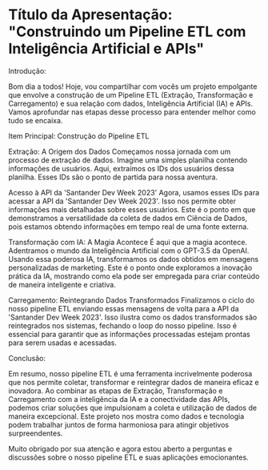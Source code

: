 
# Título da Apresentação: "Construindo um Pipeline ETL com Inteligência Artificial e APIs"

Introdução:

Bom dia a todos! Hoje, vou compartilhar com vocês um projeto empolgante que envolve a construção de um Pipeline ETL (Extração, Transformação e Carregamento) e sua relação com dados, Inteligência Artificial (IA) e APIs. Vamos aprofundar nas etapas desse processo para entender melhor como tudo se encaixa.

Item Principal: Construção do Pipeline ETL

Extração: A Origem dos Dados
Começamos nossa jornada com um processo de extração de dados. Imagine uma simples planilha contendo informações de usuários. Aqui, extraímos os IDs dos usuários dessa planilha. Esses IDs são o ponto de partida para nossa aventura.

Acesso à API da 'Santander Dev Week 2023'
Agora, usamos esses IDs para acessar a API da 'Santander Dev Week 2023'. Isso nos permite obter informações mais detalhadas sobre esses usuários. Este é o ponto em que demonstramos a versatilidade da coleta de dados em Ciência de Dados, pois estamos obtendo informações em tempo real de uma fonte externa.

Transformação com IA: A Magia Acontece
É aqui que a magia acontece. Adentramos o mundo da Inteligência Artificial com o GPT-3.5 da OpenAI. Usando essa poderosa IA, transformamos os dados obtidos em mensagens personalizadas de marketing. Este é o ponto onde exploramos a inovação prática da IA, mostrando como ela pode ser empregada para criar conteúdo de maneira inteligente e criativa.

Carregamento: Reintegrando Dados Transformados
Finalizamos o ciclo do nosso pipeline ETL enviando essas mensagens de volta para a API da 'Santander Dev Week 2023'. Isso ilustra como os dados transformados são reintegrados nos sistemas, fechando o loop do nosso pipeline. Isso é essencial para garantir que as informações processadas estejam prontas para serem usadas e acessadas.

Conclusão:

Em resumo, nosso pipeline ETL é uma ferramenta incrivelmente poderosa que nos permite coletar, transformar e reintegrar dados de maneira eficaz e inovadora. Ao combinar as etapas de Extração, Transformação e Carregamento com a inteligência da IA e a conectividade das APIs, podemos criar soluções que impulsionam a coleta e utilização de dados de maneira excepcional. Este projeto nos mostra como dados e tecnologia podem trabalhar juntos de forma harmoniosa para atingir objetivos surpreendentes.

Muito obrigado por sua atenção e agora estou aberto a perguntas e discussões sobre o nosso pipeline ETL e suas aplicações emocionantes.
